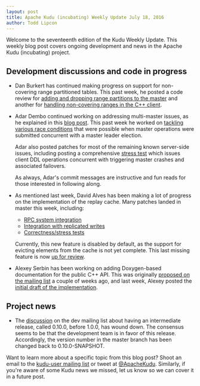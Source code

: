 ```yaml
---
layout: post
title: Apache Kudu (incubating) Weekly Update July 18, 2016
author: Todd Lipcon
---
```

Welcome to the seventeenth edition of the Kudu Weekly Update. This weekly blog post
covers ongoing development and news in the Apache Kudu (incubating) project.

<!--more-->

## Development discussions and code in progress


* Dan Burkert has continued making progress on support for non-covering range partitioned
  tables. This past week, he posted a code review for
  [adding and dropping range partitions to the master](https://gerrit.cloudera.org/#/c/3648/)
  and another for [handling non-covering ranges in the C++ client](https://gerrit.cloudera.org/#/c/3581/).

* Adar Dembo continued working on addressing multi-master issues, as he explained in this
  [blog post](http://kudu.apache.org/2016/06/24/multi-master-1-0-0.html). This past week
  he worked on [tackling various race conditions](https://gerrit.cloudera.org/#/c/3550/)
  that were possible when master operations were submitted concurrent with a master leader election.

  Adar also posted patches for most of the remaining known server-side issues, including
  posting a comprehensive [stress test](https://gerrit.cloudera.org/#/c/3611/) which issues
  client DDL operations concurrent with triggering master crashes and associated failovers.

  As always, Adar's commit messages are instructive and fun reads for those interested in
  following along.

* As mentioned last week, David Alves has been making a lot of progress on the implementation
  of the replay cache. Many patches landed in master this week, including:
  * [RPC system integration](https://gerrit.cloudera.org/#/c/3192/)
  * [Integration with replicated writes](https://gerrit.cloudera.org/#/c/3449/)
  * [Correctness/stress tests](https://gerrit.cloudera.org/#/c/3519/)

  Currently, this new feature is disabled by default, as the support for evicting elements
  from the cache is not yet complete. This last missing feature is now
  [up for review](https://gerrit.cloudera.org/#/c/3628/).

* Alexey Serbin has been working on adding Doxygen-based documentation for the public
  C++ API. This was originally [proposed on the mailing list](https://mail-archives.apache.org/mod_mbox/incubator-kudu-dev/201606.mbox/%3CCANbMB4wtMz=JKwgKMNPvkjWX3t9NxCeGt04NmL=SyESyzUMWJg@mail.gmail.com%3E)
 a couple of weeks ago, and last week, Alexey posted the
 [initial draft of the implementation](https://gerrit.cloudera.org/#/c/3619/).

## Project news

* The [discussion](http://mail-archives.apache.org/mod_mbox/incubator-kudu-dev/201607.mbox/%3CCAGpTDNesxH43C-Yt5fNwpEpAxfb2P62Xpdi8AqT8jfvjeqnu0w%40mail.gmail.com%3E)
  on the dev mailing list about having an intermediate release, called 0.10.0, before 1.0.0,
  has wound down. The consensus seems to be that the development team is in favor of this
  release. Accordingly, the version number in the master branch has been changed back to
  0.10.0-SNAPSHOT.

Want to learn more about a specific topic from this blog post? Shoot an email to the
[kudu-user mailing list](mailto:user@kudu.incubator.apache.org) or
tweet at [@ApacheKudu](https://twitter.com/ApacheKudu). Similarly, if you're
aware of some Kudu news we missed, let us know so we can cover it in
a future post.
